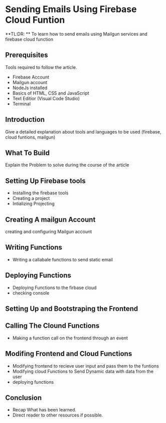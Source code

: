 # Sending Emails Using Firebase Cloud Funtion
**TL:DR: ** To learn how to send emails using Mailgun services and firebase cloud function
## Prerequisites
Tools required to follow the article.
- Firebase Account
- Mailgun account
- NodeJs installed
- Basics of HTML, CSS and JavaScript
- Text Editior (Visual Code Studio)
- Terminal


## Introduction 
Give a detailed explanation about tools and languages to be used (firebase, cloud funtions, mailgun)

## What To Build 
Explain the Problem to solve during the course of the article

## Setting Up Firebase tools
 - Installing the firebase tools 
 - Creating a project
 - Intializing Projecting
## Creating A mailgun Account
 creating and configuring Mailgun account
## Writing Functions
 - Writing a callabale functions to send static email
## Deploying Functions
 - Deploying Functions to the firbase cloud
 - checking console
## Setting Up and Bootstraping the Frontend

## Calling The Clound Functions
 - Making a function call on the frontend through an event
## Modifing Frontend and Cloud Functions
 - Modifying frontend to recieve user input and pass them to the funtions
 - Modifying cloud Functions to Send Dynamic data with data from the user
 - deploying functions


## Conclusion
 - Recap What has been learned.
 - Direct reader to other resources if possible.
